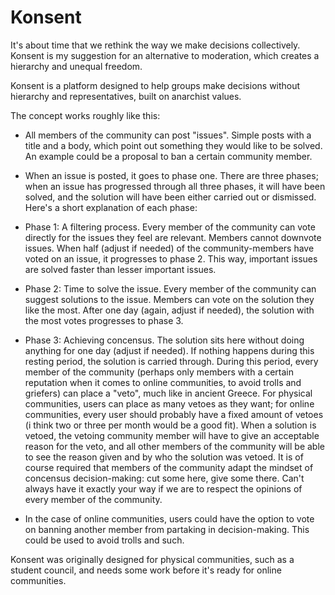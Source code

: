 # Konsent
It's about time that we rethink the way we make decisions collectively. Konsent is my suggestion for an alternative to moderation, which creates a hierarchy and unequal freedom.

Konsent is a platform designed to help groups make decisions without hierarchy and representatives, built on anarchist values.

The concept works roughly like this:

- All members of the community can post "issues". Simple posts with a title and a body, which point out something they would like to be solved. An example could be a proposal to ban a certain community member.

- When an issue is posted, it goes to phase one. There are three phases; when an issue has progressed through all three phases, it will have been solved, and the solution will have been either carried out or dismissed. Here's a short explanation of each phase:

- Phase 1: A filtering process. Every member of the community can vote directly for the issues they feel are relevant. Members cannot downvote issues. When half (adjust if needed) of the community-members have voted on an issue, it progresses to phase 2. This way, important issues are solved faster than lesser important issues.

- Phase 2: Time to solve the issue. Every member of the community can suggest solutions to the issue. Members can vote on the solution they like the most. After one day (again, adjust if needed), the solution with the most votes progresses to phase 3.

- Phase 3: Achieving concensus. The solution sits here without doing anything for one day (adjust if needed). If nothing happens during this resting period, the solution is carried through. During this period, every member of the community (perhaps only members with a certain reputation when it comes to online communities, to avoid trolls and griefers) can place a "veto", much like in ancient Greece. For physical communities, users can place as many vetoes as they want; for online communities, every user should probably have a fixed amount of vetoes (i think two or three per month would be a good fit). When a solution is vetoed, the vetoing community member will have to give an acceptable reason for the veto, and all other members of the community will be able to see the reason given and by who the solution was vetoed. It is of course required that members of the community adapt the mindset of concensus decision-making: cut some here, give some there. Can't always have it exactly your way if we are to respect the opinions of every member of the community.

- In the case of online communities, users could have the option to vote on banning another member from partaking in decision-making. This could be used to avoid trolls and such.

Konsent was originally designed for physical communities, such as a student council, and needs some work before it's ready for online communities.
